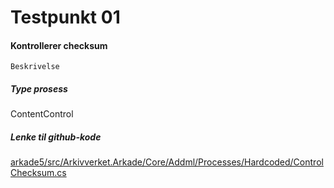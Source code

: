 # Testpunkt 01
#### Kontrollerer checksum

```
Beskrivelse
```

##### Type prosess
ContentControl

##### Lenke til github-kode
[arkade5/src/Arkivverket.Arkade/Core/Addml/Processes/Hardcoded/ControlChecksum.cs](https://github.com/arkivverket/arkade5/blob/master/src/Arkivverket.Arkade/Core/Addml/Processes/Hardcoded/ControlChecksum.cs)